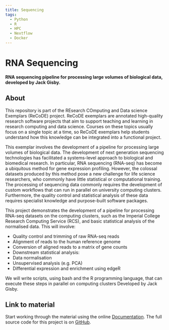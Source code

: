 ```yaml
---
title: Sequencing
tags:
  - Python
  - R
  - HPC
  - Nextflow
  - Docker
---
```

# RNA Sequencing

**RNA sequencing pipeline for processing large volumes of biological data, developed by Jack Gisby.**

## About

This repository is part of the REsearch COmputing and Data science Exemplars (ReCoDE) project. ReCoDE exemplars are annotated high-quality research software projects that aim to support teaching and learning in research computing and data science. Courses on these topics usually focus on a single topic at a time, so ReCoDE exemplars help students understand how this knowledge can be integrated into a functional project.

This exemplar involves the development of a pipeline for processing large volumes of biological data. The development of next generation sequencing technologies has facilitated a systems-level approach to biological and biomedical research. In particular, RNA sequencing (RNA-seq) has become a ubiquitous method for gene expression profiling. However, the colossal datasets produced by this method pose a new challenge for life science researchers, who commonly have little statistical or computational training. The processing of sequencing data commonly requires the development of custom workflows that can run in parallel on university computing clusters. Furthermore, the quality control and statistical analysis of these data requires specialist knowledge and purpose-built software packages.

This project demonstrates the development of a pipeline for processing RNA-seq datasets on the computing clusters, such as the Imperial College Research Computing Service (RCS), and basic statistical analysis of the normalised data. This will involve:

- Quality control and trimming of raw RNA-seq reads
- Alignment of reads to the human reference genome
- Conversion of aligned reads to a matrix of gene counts
- Downstream statistical analysis:
- Data normalisation
- Unsupervised analysis (e.g. PCA)
- Differential expression and enrichment using edgeR

We will write scripts, using bash and the R programming language, that can execute these steps in parallel on computing clusters Developed by Jack Gisby.

## Link to material

Start working through the material using the online [Documentation](https://imperialcollegelondon.github.io/ReCoDE_rnaseq_pipeline/).
The full source code for this project is on [GitHub](https://github.com/ImperialCollegeLondon/ReCoDE_rnaseq_pipeline).
